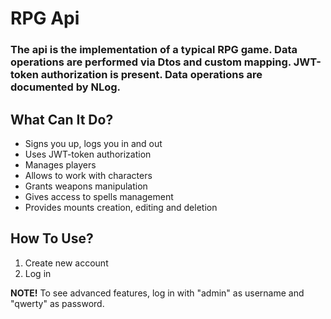 # RPG Api

### The api is the implementation of a typical RPG game. Data operations are performed via Dtos and custom mapping. JWT-token authorization is present. Data operations are documented by NLog.

## What Can It Do?
* Signs you up, logs you in and out
* Uses JWT-token authorization
* Manages players
* Allows to work with characters
* Grants weapons manipulation
* Gives access to spells management
* Provides mounts creation, editing and deletion

## How To Use?
1. Create new account
2. Log in

**NOTE!** To see advanced features, log in with "admin" as username and "qwerty" as password.

